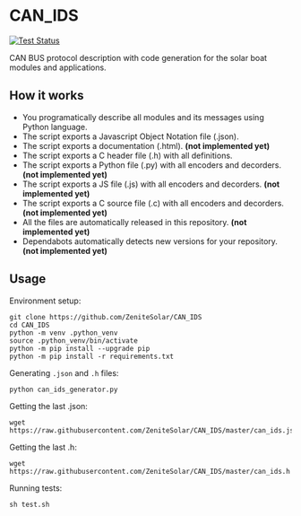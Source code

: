 # CAN_IDS

<p align="left">
  <a href="https://github.com/ZeniteSolar/CAN_IDS/actions?query=workflow:tests">
    <img alt="Test Status" src="https://github.com/ZeniteSolar/CAN_IDS/workflows/tests/badge.svg">
  </a>
</p>

CAN BUS protocol description with code generation for the solar boat modules and applications.

## How it works
  - You programatically describe all modules and its messages using Python language.
  - The script exports a Javascript Object Notation file (.json).  
  - The script exports a documentation (.html). **(not implemented yet)**  
  - The script exports a C header file (.h) with all definitions.  
  - The script exports a Python file (.py) with all encoders and decorders. **(not implemented yet)**  
  - The script exports a JS file (.js) with all encoders and decorders. **(not implemented yet)**  
  - The script exports a C source file (.c) with all encoders and decorders. **(not implemented yet)**  
  - All the files are automatically released in this repository. **(not implemented yet)**  
  - Dependabots automatically detects new versions for your repository. **(not implemented yet)**  
  

## Usage
    
Environment setup:

    git clone https://github.com/ZeniteSolar/CAN_IDS
    cd CAN_IDS
    python -m venv .python_venv
    source .python_venv/bin/activate
    python -m pip install --upgrade pip
    python -m pip install -r requirements.txt

Generating `.json` and `.h` files:

    python can_ids_generator.py 
  
Getting the last .json:

    wget https://raw.githubusercontent.com/ZeniteSolar/CAN_IDS/master/can_ids.json

Getting the last .h:

    wget https://raw.githubusercontent.com/ZeniteSolar/CAN_IDS/master/can_ids.h

Running tests:

    sh test.sh
